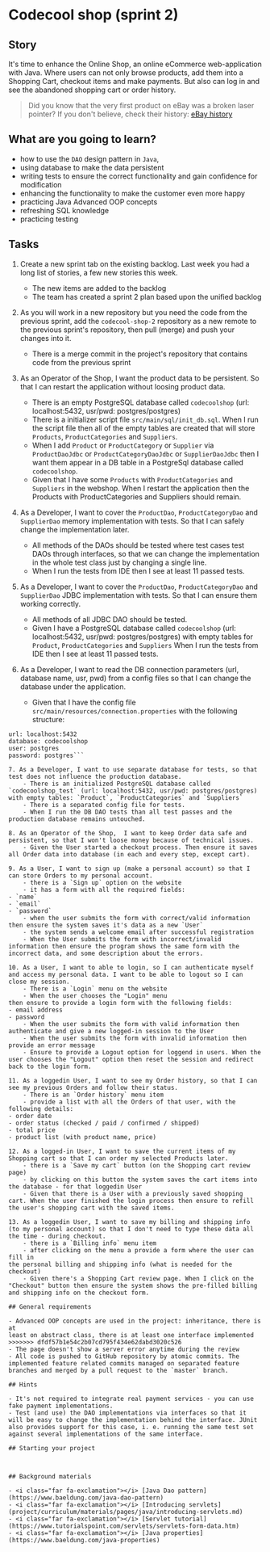 # Codecool shop (sprint 2)

## Story

It's time to enhance the Online Shop, an online eCommerce web-application with Java.
Where users can not only browse products, add them into a Shopping Cart,
checkout items and make payments. But also can log in and see the abandoned shopping cart or order history.

> Did you know that the very first product on eBay was a broken laser pointer?
> If you don't believe, check their history: [eBay history](https://www.ebayinc.com/company/our-history/)

## What are you going to learn?

- how to use the `DAO` design pattern in `Java`,
- using database to make the data persistent
- writing tests to ensure the correct functionality and gain confidence for modification
- enhancing the functionality to make the customer even more happy
- practicing Java Advanced OOP concepts
- refreshing SQL knowledge
- practicing testing

## Tasks

1. Create a new sprint tab on the existing backlog. Last week you had a long list of stories, a few new stories this week.
    - The new items are added to the backlog
    - The team has created a sprint 2 plan based upon the unified backlog

2. As you will work in a new repository but you need the code from the previous sprint, add the `codecool-shop-2` repository as a new remote to the previous sprint's repository, then pull (merge) and push your changes into it.
    - There is a merge commit in the project's repository that contains code from the previous sprint

3. As an Operator of the Shop, I want the product data to be persistent. So that I can restart the application without loosing product data.
    - There is an empty PostgreSQL database called `codecoolshop` (url: localhost:5432, usr/pwd: postgres/postgres)
    - There is a initializer script file `src/main/sql/init_db.sql`. When I run the script file then all of the empty tables are created that will store `Products`, `ProductCategories` and `Suppliers`.
    - When I add `Product` or `ProductCategory` or `Supplier`  via `ProductDaoJdbc` or `ProductCategoryDaoJdbc` or `SupplierDaoJdbc` then I want them appear in a DB table in a PostgreSql database called `codecoolshop`.
    - Given that I have some `Products` with `ProductCategories` and `Suppliers` in the webshop. When I restart the application then the Products with ProductCategories and Suppliers should remain.

4. As a Developer, I want to cover the `ProductDao`, `ProductCategoryDao`  and `SupplierDao` memory implementation with tests. So that I can safely change the implementation later.
    - All methods of the DAOs should be tested where test cases test DAOs through interfaces,  so that we can change the implementation in the whole test class just by changing a single line.
    - When I run the tests from IDE then I see at least 11 passed tests.

5. As a Developer, I want to cover the `ProductDao`, `ProductCategoryDao`  and `SupplierDao` JDBC implementation with tests. So that I can ensure them working correctly.
    - All methods of all JDBC DAO should be tested.
    - Given I have a PostgreSQL database called `codecoolshop` (url: localhost:5432, usr/pwd: postgres/postgres) with empty tables for `Product`, `ProductCategories` and `Suppliers` When I run the tests from IDE then I see at least 11 passed tests.  

6. As a Developer, I want to read the DB connection parameters (url, database name, usr, pwd)  from a config files so that I can change the database under the application.
    - Given that I have the config file `src/main/resources/connection.properties`
with the following structure:
```
url: localhost:5432
database: codecoolshop
user: postgres
password: postgres```

7. As a Developer, I want to use separate database for tests, so that test does not influence the production database.
    - There is an initialized PostgreSQL database called `codecoolshop_test` (url: localhost:5432, usr/pwd: postgres/postgres) with empty tables: `Product`, `ProductCategories` and `Suppliers`
    - There is a separated config file for tests.
    - When I run the DB DAO tests than all test passes and the production database remains untouched.

8. As an Operator of the Shop,  I want to keep Order data safe and persistent, so that I won't loose money because of technical issues.
    - Given the User started a checkout process. Then ensure it saves all Order data into database (in each and every step, except cart).

9. As a User, I want to sign up (make a personal account) so that I can store Orders to my personal account.
    - there is a `Sign up` option on the website
    - it has a form with all the required fields:
- `name`
- `email`
- `password`
    - when the user submits the form with correct/valid information then ensure the system saves it's data as a new `User`
    - the system sends a welcome email after successful registration
    - When the User submits the form with incorrect/invalid information then ensure the program shows the same form with the incorrect data, and some description about the errors.

10. As a User, I want to able to login, so I can authenticate myself and access my personal data. I want to be able to logout so I can close my session.
    - There is a `Login` menu on the website
    - When the user chooses the "Login" menu
then ensure to provide a login form with the following fields:
- email address
- password
    - When the user submits the form with valid information then authenticate and give a new logged-in session to the User
    - When the user submits the form with invalid information then provide an error message
    - Ensure to provide a Logout option for loggend in users. When the user chooses the "Logout" option then reset the session and redirect back to the login form.

11. As a loggedin User, I want to see my Order history, so that I can see my previous Orders and follow their status.
    - There is an `Order history` menu item
    - provide a list with all the Orders of that user, with the following details:
- order date
- order status (checked / paid / confirmed / shipped)
- total price
- product list (with product name, price)

12. As a logged-in User, I want to save the current items of my Shopping cart so that I can order my selected Products later.
    - there is a `Save my cart` button (on the Shopping cart review page)
    - by clicking on this button the system saves the cart items into the database - for that loggedin User
    - Given that there is a User with a previously saved shopping cart. When the user finished the login process then ensure to refill the user's shopping cart with the saved items.

13. As a loggedin User, I want to save my billing and shipping info (to my personal account) so that I don't need to type these data all the time - during checkout.
    - there is a `Billing info` menu item
    - after clicking on the menu a provide a form where the user can fill in
the personal billing and shipping info (what is needed for the checkout)
    - Given there's a Shopping Cart review page. When I click on the "Checkout" button then ensure the system shows the pre-filled billing and shipping info on the checkout form.

## General requirements

- Advanced OOP concepts are used in the project: inheritance, there is at
least on abstract class, there is at least one interface implemented
>>>>>>> dfdf57b1e54c2b07cd795f434e62dabd3020c526
- The page doesn't show a server error anytime during the review
- All code is pushed to GitHub repository by atomic commits. The implemented feature related commits managed on separated feature branches and merged by a pull request to the `master` branch.

## Hints

- It's not required to integrate real payment services - you can use fake payment implementations.
- Test (and use) the DAO implementations via interfaces so that it will be easy to change the implementation behind the interface. JUnit also provides support for this case, i. e. running the same test set against several implementations of the same interface.

## Starting your project



## Background materials

- <i class="far fa-exclamation"></i> [Java Dao pattern](https://www.baeldung.com/java-dao-pattern)
- <i class="far fa-exclamation"></i> [Introducing servlets](project/curriculum/materials/pages/java/introducing-servlets.md)
- <i class="far fa-exclamation"></i> [Servlet tutorial](https://www.tutorialspoint.com/servlets/servlets-form-data.htm)
- <i class="far fa-exclamation"></i> [Java properties](https://www.baeldung.com/java-properties)
